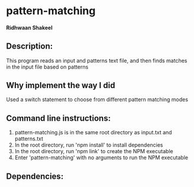 # pattern-matching
#### Ridhwaan Shakeel

## Description:
This program reads an input and patterns text file, and then finds matches in the input file based on patterns

## Why implement the way I did
Used a switch statement to choose from different pattern matching modes


## Command line instructions:
1) pattern-matching.js is in the same root directory as input.txt and patterns.txt
2) In the root directory, run 'npm install' to install dependencies
3) In the root directory, run 'npm link' to create the NPM executable
4) Enter 'pattern-matching' with no arguments to run the NPM executable

## Dependencies:
